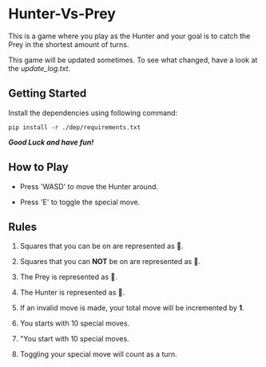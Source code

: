 # Hunter-Vs-Prey
This is a game where you play as the Hunter and your goal is to catch the Prey in the shortest amount of turns. 

This game will be updated sometimes. To see what changed, have a look at the *update_log.txt*.

## Getting Started
Install the dependencies using following command:

    pip install -r ./dep/requirements.txt

***Good Luck and have fun!***

## How to Play
* Press 'WASD' to move the Hunter around.

* Press 'E' to toggle the special move.

## Rules
1. Squares that you can be on are represented as 🌳.

2. Squares that you can **NOT** be on are represented as 🗻.

3. The Prey is represented as 👨.

4. The Hunter is represented as 🦊.

5. If an invalid move is made, your total move will be incremented by **1**.

6. You starts with 10 special moves.

7. "You start with 10 special moves.

8. Toggling your special move will count as a turn.
